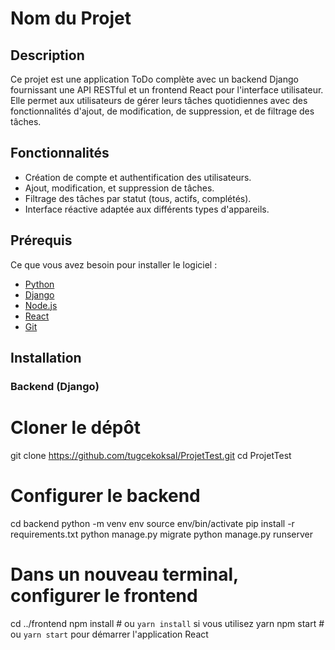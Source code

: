 # Nom du Projet

## Description

Ce projet est une application ToDo complète avec un backend Django fournissant une API RESTful et un frontend React pour l'interface utilisateur. Elle permet aux utilisateurs de gérer leurs tâches quotidiennes avec des fonctionnalités d'ajout, de modification, de suppression, et de filtrage des tâches.

## Fonctionnalités

- Création de compte et authentification des utilisateurs.
- Ajout, modification, et suppression de tâches.
- Filtrage des tâches par statut (tous, actifs, complétés).
- Interface réactive adaptée aux différents types d'appareils.

## Prérequis

Ce que vous avez besoin pour installer le logiciel :

- [Python](https://www.python.org/downloads/)
- [Django](https://www.djangoproject.com/)
- [Node.js](https://nodejs.org/en/)
- [React](https://reactjs.org/)
- [Git](https://git-scm.com/)

## Installation

### Backend (Django)

# Cloner le dépôt
git clone https://github.com/tugcekoksal/ProjetTest.git
cd ProjetTest

# Configurer le backend
cd backend
python -m venv env
source env/bin/activate 
pip install -r requirements.txt
python manage.py migrate
python manage.py runserver

# Dans un nouveau terminal, configurer le frontend
cd ../frontend
npm install  # ou `yarn install` si vous utilisez yarn
npm start    # ou `yarn start` pour démarrer l'application React

